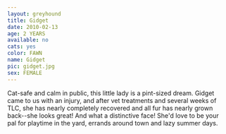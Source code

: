 ```yaml
---
layout: greyhound
title: Gidget
date: 2010-02-13
age: 2 YEARS
available: no
cats: yes
color: FAWN
name: Gidget
pic: gidget.jpg
sex: FEMALE
---
```


Cat-safe and calm in public, this little lady is a pint-sized dream. Gidget came to us with an injury, and after vet
treatments and several weeks of TLC, she has nearly completely recovered and all fur has nearly grown back--she looks
great!  And what a distinctive face!  She'd love to be your pal for playtime in the yard, errands around town and lazy
summer days.
